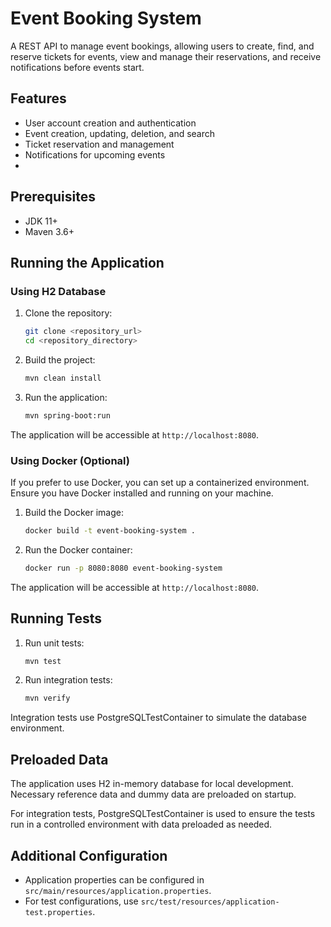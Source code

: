 # Event Booking System

A REST API to manage event bookings, allowing users to create, find, and reserve tickets for events, view and manage their reservations, and receive notifications before events start.

## Features
- User account creation and authentication
- Event creation, updating, deletion, and search
- Ticket reservation and management
- Notifications for upcoming events
- 
## Prerequisites

- JDK 11+
- Maven 3.6+

## Running the Application

### Using H2 Database

1. Clone the repository:
    ```bash
    git clone <repository_url>
    cd <repository_directory>
    ```

2. Build the project:
    ```bash
    mvn clean install
    ```

3. Run the application:
    ```bash
    mvn spring-boot:run
    ```

The application will be accessible at `http://localhost:8080`.

### Using Docker (Optional)

If you prefer to use Docker, you can set up a containerized environment. Ensure you have Docker installed and running on your machine.

1. Build the Docker image:
    ```bash
    docker build -t event-booking-system .
    ```

2. Run the Docker container:
    ```bash
    docker run -p 8080:8080 event-booking-system
    ```

The application will be accessible at `http://localhost:8080`.

## Running Tests

1. Run unit tests:
    ```bash
    mvn test
    ```

2. Run integration tests:
    ```bash
    mvn verify
    ```

Integration tests use PostgreSQLTestContainer to simulate the database environment.

## Preloaded Data

The application uses H2 in-memory database for local development. Necessary reference data and dummy data are preloaded on startup.

For integration tests, PostgreSQLTestContainer is used to ensure the tests run in a controlled environment with data preloaded as needed.

## Additional Configuration

- Application properties can be configured in `src/main/resources/application.properties`.
- For test configurations, use `src/test/resources/application-test.properties`.

